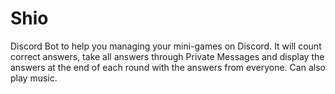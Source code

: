 # Shio
Discord Bot to help you managing your mini-games on Discord. It will count correct answers, take all answers through Private Messages and display the answers at the end of each round with the answers from everyone. Can also play music.
